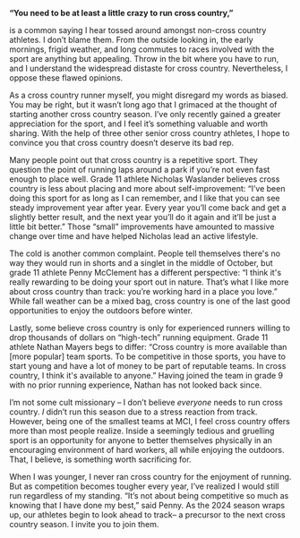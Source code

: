 ﻿**“You need to be at least a little crazy to run cross country,”**  
    

is a common saying I hear tossed around amongst non-cross country athletes. I don’t blame them. From the outside looking in, the early mornings, frigid weather, and long commutes to races involved with the sport are anything but appealing. Throw in the bit where you have to run, and I understand the widespread distaste for cross country. Nevertheless, I oppose these flawed opinions.  
  
  
As a cross country runner myself, you might disregard my words as biased. You may be right, but it wasn’t long ago that I grimaced at the thought of starting another cross country season. I’ve only recently gained a greater appreciation for the sport, and I feel it’s something valuable and worth sharing. With the help of three other senior cross country athletes, I hope to convince you that cross country doesn’t deserve its bad rep.  
  
  

Many people point out that cross country is a repetitive sport. They question the point of running laps around a park if you’re not even fast enough to place well. Grade 11 athlete Nicholas Waslander believes cross country is less about placing and more about self-improvement: “I’ve been doing this sport for as long as I can remember, and I like that you can see steady improvement year after year. Every year you’ll come back and get a slightly better result, and the next year you’ll do it again and it’ll be just a little bit better.” Those “small” improvements have amounted to massive change over time and have helped Nicholas lead an active lifestyle.  
  
  
The cold is another common complaint. People tell themselves there's no way they would run in shorts and a singlet in the middle of October, but grade 11 athlete Penny McClement has a different perspective: “I think it's really rewarding to be doing your sport out in nature. That’s what I like more about cross country than track: you’re working hard in a place you love.” While fall weather can be a mixed bag, cross country is one of the last good opportunities to enjoy the outdoors before winter.  
  
  

Lastly, some believe cross country is only for experienced runners willing to drop thousands of dollars on “high-tech” running equipment. Grade 11 athlete Nathan Mayers begs to differ: “Cross country is more available than [more popular] team sports. To be competitive in those sports, you have to start young and have a lot of money to be part of reputable teams. In cross country, I think it's available to anyone.” Having joined the team in grade 9 with no prior running experience, Nathan has not looked back since.  
  
  

I’m not some cult missionary – I don’t believe *everyone* needs to run cross country. *I* didn’t run this season due to a stress reaction from track. However, being one of the smallest teams at MCI, I feel cross country offers more than most people realize. Inside a seemingly tedious and gruelling sport is an opportunity for anyone to better themselves physically in an encouraging environment of hard workers, all while enjoying the outdoors. That, I believe, is something worth sacrificing for.  
  
  
When I was younger, I never ran cross country for the enjoyment of running. But as competition becomes tougher every year, I’ve realized I would still run regardless of my standing. “It’s not about being competitive so much as knowing that I have done my best,” said Penny. As the 2024 season wraps up, our athletes begin to look ahead to track– a precursor to the next cross country season. I invite you to join them.




